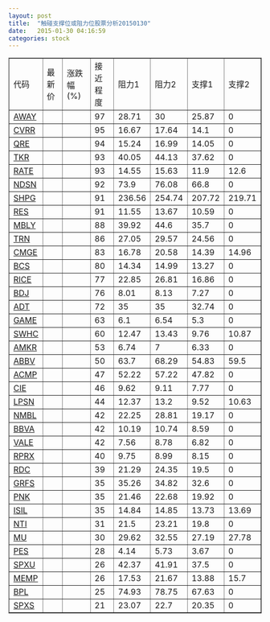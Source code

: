 ```yaml
---
layout: post
title:  "触碰支撑位或阻力位股票分析20150130"
date:   2015-01-30 04:16:59
categories: stock
---
```

<script type="text/javascript">
var stockList = []
stockList.push('gb_away');
stockList.push('gb_cvrr');
stockList.push('gb_qre');
stockList.push('gb_tkr');
stockList.push('gb_rate');
stockList.push('gb_ndsn');
stockList.push('gb_shpg');
stockList.push('gb_res');
stockList.push('gb_mbly');
stockList.push('gb_trn');
stockList.push('gb_cmge');
stockList.push('gb_bcs');
stockList.push('gb_rice');
stockList.push('gb_bdj');
stockList.push('gb_adt');
stockList.push('gb_game');
stockList.push('gb_swhc');
stockList.push('gb_amkr');
stockList.push('gb_abbv');
stockList.push('gb_acmp');
stockList.push('gb_cie');
stockList.push('gb_lpsn');
stockList.push('gb_nmbl');
stockList.push('gb_bbva');
stockList.push('gb_vale');
stockList.push('gb_rprx');
stockList.push('gb_rdc');
stockList.push('gb_grfs');
stockList.push('gb_pnk');
stockList.push('gb_isil');
stockList.push('gb_nti');
stockList.push('gb_mu');
stockList.push('gb_pes');
stockList.push('gb_spxu');
stockList.push('gb_memp');
stockList.push('gb_bpl');
stockList.push('gb_spxs');
</script>
<table border="1">
 <tr>
 <td>代码</td>
 <td>最新价</td>
 <td>涨跌幅(%)</td>
 <td>接近程度</td>
 <td>阻力1</td>
 <td>阻力2</td>
 <td>支撑1</td>
 <td>支撑2</td>
</tr>
  <tr id="away" class="green">
  <td><a href="http://stock.finance.sina.com.cn/usstock/quotes/AWAY.html" target="_blank">AWAY</a></td><td></td><td></td><td>97</td><td>28.71</td><td>30</td><td>25.87</td><td>0</td></tr>
  <tr id="cvrr" class="red">
  <td><a href="http://stock.finance.sina.com.cn/usstock/quotes/CVRR.html" target="_blank">CVRR</a></td><td></td><td></td><td>95</td><td>16.67</td><td>17.64</td><td>14.1</td><td>0</td></tr>
  <tr id="qre" class="red">
  <td><a href="http://stock.finance.sina.com.cn/usstock/quotes/QRE.html" target="_blank">QRE</a></td><td></td><td></td><td>94</td><td>15.24</td><td>16.99</td><td>14.05</td><td>0</td></tr>
  <tr id="tkr" class="green">
  <td><a href="http://stock.finance.sina.com.cn/usstock/quotes/TKR.html" target="_blank">TKR</a></td><td></td><td></td><td>93</td><td>40.05</td><td>44.13</td><td>37.62</td><td>0</td></tr>
  <tr id="rate" class="green">
  <td><a href="http://stock.finance.sina.com.cn/usstock/quotes/RATE.html" target="_blank">RATE</a></td><td></td><td></td><td>93</td><td>14.55</td><td>15.63</td><td>11.9</td><td>12.6</td></tr>
  <tr id="ndsn" class="red">
  <td><a href="http://stock.finance.sina.com.cn/usstock/quotes/NDSN.html" target="_blank">NDSN</a></td><td></td><td></td><td>92</td><td>73.9</td><td>76.08</td><td>66.8</td><td>0</td></tr>
  <tr id="shpg" class="green">
  <td><a href="http://stock.finance.sina.com.cn/usstock/quotes/SHPG.html" target="_blank">SHPG</a></td><td></td><td></td><td>91</td><td>236.56</td><td>254.74</td><td>207.72</td><td>219.71</td></tr>
  <tr id="res" class="green">
  <td><a href="http://stock.finance.sina.com.cn/usstock/quotes/RES.html" target="_blank">RES</a></td><td></td><td></td><td>91</td><td>11.55</td><td>13.67</td><td>10.59</td><td>0</td></tr>
  <tr id="mbly" class="red">
  <td><a href="http://stock.finance.sina.com.cn/usstock/quotes/MBLY.html" target="_blank">MBLY</a></td><td></td><td></td><td>88</td><td>39.92</td><td>44.6</td><td>35.7</td><td>0</td></tr>
  <tr id="trn" class="green">
  <td><a href="http://stock.finance.sina.com.cn/usstock/quotes/TRN.html" target="_blank">TRN</a></td><td></td><td></td><td>86</td><td>27.05</td><td>29.57</td><td>24.56</td><td>0</td></tr>
  <tr id="cmge" class="red">
  <td><a href="http://stock.finance.sina.com.cn/usstock/quotes/CMGE.html" target="_blank">CMGE</a></td><td></td><td></td><td>83</td><td>16.78</td><td>20.58</td><td>14.39</td><td>14.96</td></tr>
  <tr id="bcs" class="red">
  <td><a href="http://stock.finance.sina.com.cn/usstock/quotes/BCS.html" target="_blank">BCS</a></td><td></td><td></td><td>80</td><td>14.34</td><td>14.99</td><td>13.27</td><td>0</td></tr>
  <tr id="rice" class="green">
  <td><a href="http://stock.finance.sina.com.cn/usstock/quotes/RICE.html" target="_blank">RICE</a></td><td></td><td></td><td>77</td><td>22.85</td><td>26.81</td><td>16.86</td><td>0</td></tr>
  <tr id="bdj" class="green">
  <td><a href="http://stock.finance.sina.com.cn/usstock/quotes/BDJ.html" target="_blank">BDJ</a></td><td></td><td></td><td>76</td><td>8.01</td><td>8.13</td><td>7.27</td><td>0</td></tr>
  <tr id="adt" class="red">
  <td><a href="http://stock.finance.sina.com.cn/usstock/quotes/ADT.html" target="_blank">ADT</a></td><td></td><td></td><td>72</td><td>35</td><td>35</td><td>32.74</td><td>0</td></tr>
  <tr id="game" class="green">
  <td><a href="http://stock.finance.sina.com.cn/usstock/quotes/GAME.html" target="_blank">GAME</a></td><td></td><td></td><td>63</td><td>6.1</td><td>6.54</td><td>5.3</td><td>0</td></tr>
  <tr id="swhc" class="red">
  <td><a href="http://stock.finance.sina.com.cn/usstock/quotes/SWHC.html" target="_blank">SWHC</a></td><td></td><td></td><td>60</td><td>12.47</td><td>13.43</td><td>9.76</td><td>10.87</td></tr>
  <tr id="amkr" class="green">
  <td><a href="http://stock.finance.sina.com.cn/usstock/quotes/AMKR.html" target="_blank">AMKR</a></td><td></td><td></td><td>53</td><td>6.74</td><td>7</td><td>6.33</td><td>0</td></tr>
  <tr id="abbv" class="red">
  <td><a href="http://stock.finance.sina.com.cn/usstock/quotes/ABBV.html" target="_blank">ABBV</a></td><td></td><td></td><td>50</td><td>63.7</td><td>68.29</td><td>54.83</td><td>59.5</td></tr>
  <tr id="acmp" class="red">
  <td><a href="http://stock.finance.sina.com.cn/usstock/quotes/ACMP.html" target="_blank">ACMP</a></td><td></td><td></td><td>47</td><td>52.22</td><td>57.22</td><td>47.82</td><td>0</td></tr>
  <tr id="cie" class="red">
  <td><a href="http://stock.finance.sina.com.cn/usstock/quotes/CIE.html" target="_blank">CIE</a></td><td></td><td></td><td>46</td><td>9.62</td><td>9.11</td><td>7.77</td><td>0</td></tr>
  <tr id="lpsn" class="green">
  <td><a href="http://stock.finance.sina.com.cn/usstock/quotes/LPSN.html" target="_blank">LPSN</a></td><td></td><td></td><td>44</td><td>12.37</td><td>13.2</td><td>9.52</td><td>10.63</td></tr>
  <tr id="nmbl" class="red">
  <td><a href="http://stock.finance.sina.com.cn/usstock/quotes/NMBL.html" target="_blank">NMBL</a></td><td></td><td></td><td>42</td><td>22.25</td><td>28.81</td><td>19.17</td><td>0</td></tr>
  <tr id="bbva" class="green">
  <td><a href="http://stock.finance.sina.com.cn/usstock/quotes/BBVA.html" target="_blank">BBVA</a></td><td></td><td></td><td>42</td><td>10.19</td><td>10.74</td><td>8.59</td><td>0</td></tr>
  <tr id="vale" class="green">
  <td><a href="http://stock.finance.sina.com.cn/usstock/quotes/VALE.html" target="_blank">VALE</a></td><td></td><td></td><td>42</td><td>7.56</td><td>8.78</td><td>6.82</td><td>0</td></tr>
  <tr id="rprx" class="green">
  <td><a href="http://stock.finance.sina.com.cn/usstock/quotes/RPRX.html" target="_blank">RPRX</a></td><td></td><td></td><td>40</td><td>9.75</td><td>8.99</td><td>8.15</td><td>0</td></tr>
  <tr id="rdc" class="red">
  <td><a href="http://stock.finance.sina.com.cn/usstock/quotes/RDC.html" target="_blank">RDC</a></td><td></td><td></td><td>39</td><td>21.29</td><td>24.35</td><td>19.5</td><td>0</td></tr>
  <tr id="grfs" class="red">
  <td><a href="http://stock.finance.sina.com.cn/usstock/quotes/GRFS.html" target="_blank">GRFS</a></td><td></td><td></td><td>35</td><td>35.26</td><td>34.82</td><td>32.6</td><td>0</td></tr>
  <tr id="pnk" class="red">
  <td><a href="http://stock.finance.sina.com.cn/usstock/quotes/PNK.html" target="_blank">PNK</a></td><td></td><td></td><td>35</td><td>21.46</td><td>22.68</td><td>19.92</td><td>0</td></tr>
  <tr id="isil" class="green">
  <td><a href="http://stock.finance.sina.com.cn/usstock/quotes/ISIL.html" target="_blank">ISIL</a></td><td></td><td></td><td>35</td><td>14.84</td><td>14.85</td><td>13.73</td><td>13.69</td></tr>
  <tr id="nti" class="green">
  <td><a href="http://stock.finance.sina.com.cn/usstock/quotes/NTI.html" target="_blank">NTI</a></td><td></td><td></td><td>31</td><td>21.5</td><td>23.21</td><td>19.8</td><td>0</td></tr>
  <tr id="mu" class="green">
  <td><a href="http://stock.finance.sina.com.cn/usstock/quotes/MU.html" target="_blank">MU</a></td><td></td><td></td><td>30</td><td>29.62</td><td>32.55</td><td>27.19</td><td>27.78</td></tr>
  <tr id="pes" class="red">
  <td><a href="http://stock.finance.sina.com.cn/usstock/quotes/PES.html" target="_blank">PES</a></td><td></td><td></td><td>28</td><td>4.14</td><td>5.73</td><td>3.67</td><td>0</td></tr>
  <tr id="spxu" class="red">
  <td><a href="http://stock.finance.sina.com.cn/usstock/quotes/SPXU.html" target="_blank">SPXU</a></td><td></td><td></td><td>26</td><td>42.37</td><td>41.91</td><td>37.5</td><td>0</td></tr>
  <tr id="memp" class="red">
  <td><a href="http://stock.finance.sina.com.cn/usstock/quotes/MEMP.html" target="_blank">MEMP</a></td><td></td><td></td><td>26</td><td>17.53</td><td>21.67</td><td>13.88</td><td>15.7</td></tr>
  <tr id="bpl" class="red">
  <td><a href="http://stock.finance.sina.com.cn/usstock/quotes/BPL.html" target="_blank">BPL</a></td><td></td><td></td><td>25</td><td>74.93</td><td>78.75</td><td>67.63</td><td>0</td></tr>
  <tr id="spxs" class="red">
  <td><a href="http://stock.finance.sina.com.cn/usstock/quotes/SPXS.html" target="_blank">SPXS</a></td><td></td><td></td><td>21</td><td>23.07</td><td>22.7</td><td>20.35</td><td>0</td></tr>
</table>
